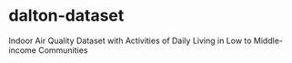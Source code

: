 # dalton-dataset
Indoor Air Quality Dataset with Activities of Daily Living in Low to Middle-income Communities
